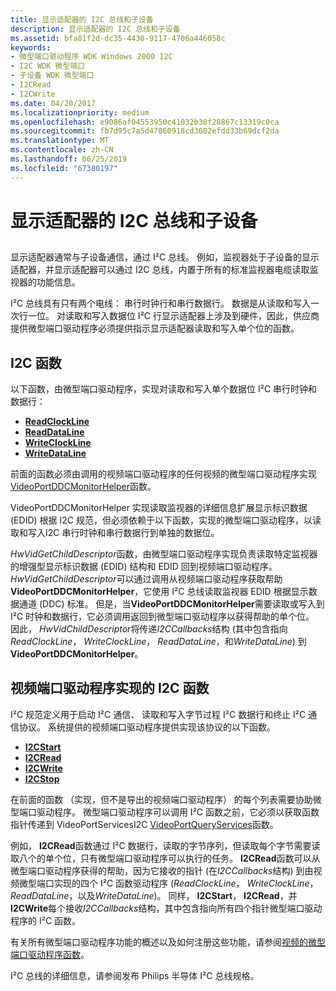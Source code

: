 ```yaml
---
title: 显示适配器的 I2C 总线和子设备
description: 显示适配器的 I2C 总线和子设备
ms.assetid: bfa81f2d-dc35-4430-9117-4706a446058c
keywords:
- 微型端口驱动程序 WDK Windows 2000 I2C
- I2C WDK 微型端口
- 子设备 WDK 微型端口
- I2CRead
- I2CWrite
ms.date: 04/20/2017
ms.localizationpriority: medium
ms.openlocfilehash: e9086af04553950c41032b30f28867c13319c0ca
ms.sourcegitcommit: fb7d95c7a5d47860918cd3602efdd33b69dcf2da
ms.translationtype: MT
ms.contentlocale: zh-CN
ms.lasthandoff: 06/25/2019
ms.locfileid: "67380197"
---
```

# <a name="i2c-bus-and-child-devices-of-the-display-adapter"></a>显示适配器的 I2C 总线和子设备


## <span id="ddk_i2c_bus_and_child_devices_of_the_display_adapter_gg"></span><span id="DDK_I2C_BUS_AND_CHILD_DEVICES_OF_THE_DISPLAY_ADAPTER_GG"></span>


显示适配器通常与子设备通信，通过 I²C 总线。 例如，监视器处于子设备的显示适配器，并显示适配器可以通过 I2C 总线，内置于所有的标准监视器电缆读取监视器的功能信息。

I²C 总线具有只有两个电线： 串行时钟行和串行数据行。 数据是从读取和写入一次行一位。 对读取和写入数据位 I²C 行显示适配器上涉及到硬件，因此，供应商提供微型端口驱动程序必须提供指示显示适配器读取和写入单个位的函数。

## <a name="i2c-functions"></a>I2C 函数

以下函数，由微型端口驱动程序，实现对读取和写入单个数据位 I²C 串行时钟和数据行：

* [**ReadClockLine**](https://docs.microsoft.com/windows-hardware/drivers/ddi/content/video/nc-video-pvideo_read_clock_line)
* [**ReadDataLine**](https://docs.microsoft.com/windows-hardware/drivers/ddi/content/video/nc-video-pvideo_read_data_line)
* [**WriteClockLine**](https://docs.microsoft.com/windows-hardware/drivers/ddi/content/video/nc-video-pvideo_write_clock_line)
* [**WriteDataLine**](https://docs.microsoft.com/windows-hardware/drivers/ddi/content/video/nc-video-pvideo_write_data_line)

前面的函数必须由调用的视频端口驱动程序的任何视频的微型端口驱动程序实现[VideoPortDDCMonitorHelper](https://docs.microsoft.com/windows-hardware/drivers/ddi/content/video/nf-video-videoportddcmonitorhelper)函数。

VideoPortDDCMonitorHelper 实现读取监视器的详细信息扩展显示标识数据 (EDID) 根据 I2C 规范，但必须依赖于以下函数，实现的微型端口驱动程序，以读取和写入I2C 串行时钟和串行数据行到单独的数据位。

*HwVidGetChildDescriptor*函数，由微型端口驱动程序实现负责读取特定监视器的增强型显示标识数据 (EDID) 结构和 EDID 回到视频端口驱动程序。 *HwVidGetChildDescriptor*可以通过调用从视频端口驱动程序获取帮助**VideoPortDDCMonitorHelper**，它使用 I²C 总线读取监视器 EDID 根据显示数据通道 (DDC) 标准。 但是，当**VideoPortDDCMonitorHelper**需要读取或写入到 I²C 时钟和数据行，它必须调用返回到微型端口驱动程序以获得帮助的单个位。 因此， *HwVidChildDescriptor*将传递*I2CCallbacks*结构 (其中包含指向*ReadClockLine*， *WriteClockLine*， *ReadDataLine*，和*WriteDataLine*) 到**VideoPortDDCMonitorHelper**。

## <a name="i2c-functions-implemented-by-the-video-port-driver"></a>视频端口驱动程序实现的 I2C 函数

I²C 规范定义用于启动 I²C 通信、 读取和写入字节过程 I²C 数据行和终止 I²C 通信协议。 系统提供的视频端口驱动程序提供实现该协议的以下函数。

* [**I2CStart**](https://docs.microsoft.com/windows-hardware/drivers/ddi/content/video/nc-video-pi2c_start)
* [**I2CRead**](https://docs.microsoft.com/windows-hardware/drivers/ddi/content/video/nc-video-pi2c_read)
* [**I2CWrite**](https://docs.microsoft.com/windows-hardware/drivers/ddi/content/video/nc-video-pi2c_write)
* [**I2CStop**](https://docs.microsoft.com/windows-hardware/drivers/ddi/content/video/nc-video-pi2c_stop)

在前面的函数 （实现，但不是导出的视频端口驱动程序） 的每个列表需要协助微型端口驱动程序。 微型端口驱动程序可以调用 I²C 函数之前，它必须以获取函数指针传递到 VideoPortServicesI2C [VideoPortQueryServices](https://docs.microsoft.com/windows-hardware/drivers/ddi/content/video/nf-video-videoportqueryservices)函数。

例如， **I2CRead**函数通过 I²C 数据行，读取的字节序列，但读取每个字节需要读取八个的单个位，只有微型端口驱动程序可以执行的任务。 **I2CRead**函数可以从微型端口驱动程序获得的帮助，因为它接收的指针 (在*I2CCallbacks*结构) 到由视频微型端口实现的四个 I²C 函数驱动程序 (*ReadClockLine*， *WriteClockLine*， *ReadDataLine*，以及*WriteDataLine*)。 同样， **I2CStart**， **I2CRead**，并**I2CWrite**每个接收*I2CCallbacks*结构，其中包含指向所有四个指针微型端口驱动程序的 I²C 函数。


有关所有微型端口驱动程序功能的概述以及如何注册这些功能，请参阅[视频的微型端口驱动程序函数](https://docs.microsoft.com/windows-hardware/drivers/ddi/content/video/)。

I²C 总线的详细信息，请参阅发布 Philips 半导体 I²C 总线规格。

 

 






